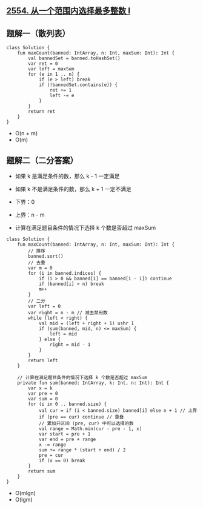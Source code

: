 ## [2554. 从一个范围内选择最多整数 I](https://leetcode.cn/problems/maximum-number-of-integers-to-choose-from-a-range-i/description/)

## 题解一（散列表）

```
class Solution {
    fun maxCount(banned: IntArray, n: Int, maxSum: Int): Int {
        val bannedSet = banned.toHashSet()
        var ret = 0
        var left = maxSum
        for (e in 1 .. n) {
            if (e > left) break
            if (!bannedSet.contains(e)) {
                ret += 1
                left -= e
            }
        }
        return ret
    }
}
```

- O(n + m)
- O(m)

## 题解二（二分答案）

- 如果 k 是满足条件的数，那么 k - 1 一定满足
- 如果 k 不是满足条件的数，那么 k + 1 一定不满足
- 下界：0
- 上界：n - m

- 计算在满足题目条件的情况下选择 k 个数是否超过 maxSum

```
class Solution {
    fun maxCount(banned: IntArray, n: Int, maxSum: Int): Int {
        // 排序
        banned.sort()
        // 去重
        var m = 0
        for (i in banned.indices) {
            if (i > 0 && banned[i] == banned[i - 1]) continue
            if (banned[i] > n) break
            m++
        }
        // 二分
        var left = 0
        var right = n - m // 减去禁用数
        while (left < right) {
            val mid = (left + right + 1) ushr 1
            if (sum(banned, mid, n) <= maxSum) {
                left = mid
            } else {
                right = mid - 1
            }
        }
        return left
    }

    // 计算在满足题目条件的情况下选择 k 个数是否超过 maxSum
    private fun sum(banned: IntArray, k: Int, n: Int): Int {
        var x = k
        var pre = 0
        var sum = 0
        for (i in 0 .. banned.size) {
            val cur = if (i < banned.size) banned[i] else n + 1 // 上界
            if (pre == cur) continue // 重叠
            // 累加开区间 (pre, cur) 中可以选择的数
            val range = Math.min(cur - pre - 1, x)
            var start = pre + 1
            var end = pre + range
            x -= range
            sum += range * (start + end) / 2
            pre = cur
            if (x == 0) break
        }
        return sum
    }
}
```

- O(mlgn)
- O(lgm)
